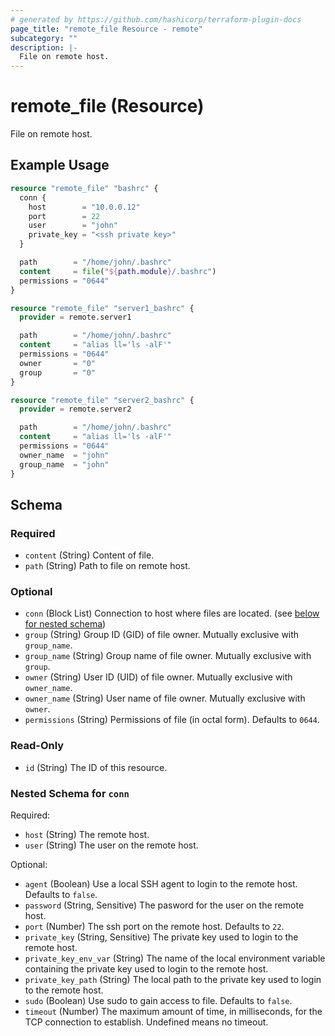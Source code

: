```yaml
---
# generated by https://github.com/hashicorp/terraform-plugin-docs
page_title: "remote_file Resource - remote"
subcategory: ""
description: |-
  File on remote host.
---
```


# remote_file (Resource)

File on remote host.

## Example Usage

```terraform
resource "remote_file" "bashrc" {
  conn {
    host        = "10.0.0.12"
    port        = 22
    user        = "john"
    private_key = "<ssh private key>"
  }

  path        = "/home/john/.bashrc"
  content     = file("${path.module}/.bashrc")
  permissions = "0644"
}

resource "remote_file" "server1_bashrc" {
  provider = remote.server1

  path        = "/home/john/.bashrc"
  content     = "alias ll='ls -alF'"
  permissions = "0644"
  owner       = "0"
  group       = "0"
}

resource "remote_file" "server2_bashrc" {
  provider = remote.server2

  path        = "/home/john/.bashrc"
  content     = "alias ll='ls -alF'"
  permissions = "0644"
  owner_name  = "john"
  group_name  = "john"
}
```

<!-- schema generated by tfplugindocs -->
## Schema

### Required

- `content` (String) Content of file.
- `path` (String) Path to file on remote host.

### Optional

- `conn` (Block List) Connection to host where files are located. (see [below for nested schema](#nestedblock--conn))
- `group` (String) Group ID (GID) of file owner. Mutually exclusive with `group_name`.
- `group_name` (String) Group name of file owner. Mutually exclusive with `group`.
- `owner` (String) User ID (UID) of file owner. Mutually exclusive with `owner_name`.
- `owner_name` (String) User name of file owner. Mutually exclusive with `owner`.
- `permissions` (String) Permissions of file (in octal form). Defaults to `0644`.

### Read-Only

- `id` (String) The ID of this resource.

<a id="nestedblock--conn"></a>
### Nested Schema for `conn`

Required:

- `host` (String) The remote host.
- `user` (String) The user on the remote host.

Optional:

- `agent` (Boolean) Use a local SSH agent to login to the remote host. Defaults to `false`.
- `password` (String, Sensitive) The pasword for the user on the remote host.
- `port` (Number) The ssh port on the remote host. Defaults to `22`.
- `private_key` (String, Sensitive) The private key used to login to the remote host.
- `private_key_env_var` (String) The name of the local environment variable containing the private key used to login to the remote host.
- `private_key_path` (String) The local path to the private key used to login to the remote host.
- `sudo` (Boolean) Use sudo to gain access to file. Defaults to `false`.
- `timeout` (Number) The maximum amount of time, in milliseconds, for the TCP connection to establish. Undefined means no timeout.
